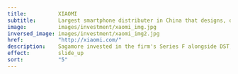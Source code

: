 ```yaml
---
title:          XIAOMI
subtitle:       Largest smartphone distributer in China that designs, develops  and sells phones, mobile apps and consumer electronics
image:          images/investment/xaomi_img.jpg
inversed_image: images/investment/xaomi_img2.jpg
href:           "http://xiaomi.com/"
description:    Sagamore invested in the firm's Series F alongside DST, GIC, Hopu and Yunfeng.  Targeting an IPO within five years.
effect:         slide_up
sort:           "5"
---
```

